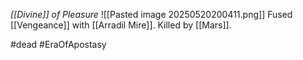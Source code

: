 *[[Divine]] of Pleasure*
![[Pasted image 20250520200411.png]]
Fused [[Vengeance]] with [[Arradil Mire]].  Killed by [[Mars]].

#dead #EraOfApostasy 